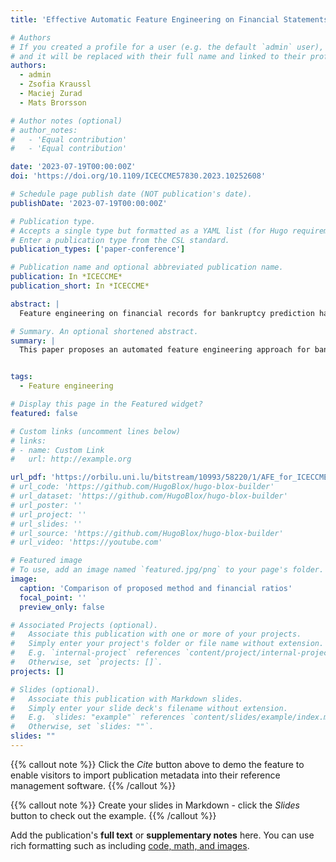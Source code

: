 ```yaml
---
title: 'Effective Automatic Feature Engineering on Financial Statements for Bankruptcy Prediction'

# Authors
# If you created a profile for a user (e.g. the default `admin` user), write the username (folder name) here
# and it will be replaced with their full name and linked to their profile.
authors:
  - admin
  - Zsofia Kraussl
  - Maciej Zurad
  - Mats Brorsson

# Author notes (optional)
# author_notes:
#   - 'Equal contribution'
#   - 'Equal contribution'

date: '2023-07-19T00:00:00Z'
doi: 'https://doi.org/10.1109/ICECCME57830.2023.10252608'

# Schedule page publish date (NOT publication's date).
publishDate: '2023-07-19T00:00:00Z'

# Publication type.
# Accepts a single type but formatted as a YAML list (for Hugo requirements).
# Enter a publication type from the CSL standard.
publication_types: ['paper-conference']

# Publication name and optional abbreviated publication name.
publication: In *ICECCME*
publication_short: In *ICECCME*

abstract: |
  Feature engineering on financial records for bankruptcy prediction has traditionally relied significantly on domain knowledge and typically results in a range of financial ratios but with limited complexity and feature utilization due to manual design. It is often a time-consuming and error-prone procedure, confined to the domain experts’ experience, without taking into account the characteristics of different data sets. In this paper, we propose an automated feature engineering approach to generate effective, explainable, and extensible model training features. The experiments have been conducted using a publicly available record of financial statements submitted to the Luxembourg Business Registers. This approach aims to improve bankruptcy prediction for professionals who may not possess the necessary engineering expertise or efficient data. The experimental results suggest that the proposed approach can provide valuable features for model training and in most of the cases, the model’s outcomes outperforms predominantly as compared to the traditional approaches and the well-known approaches the models, thus can provide valuable features for model training.

# Summary. An optional shortened abstract.
summary: |
  This paper proposes an automated feature engineering approach for bankruptcy prediction using financial records, demonstrating that it generates effective and explainable features that outperform traditional manual methods across most cases.


tags:
  - Feature engineering

# Display this page in the Featured widget?
featured: false

# Custom links (uncomment lines below)
# links:
# - name: Custom Link
#   url: http://example.org

url_pdf: 'https://orbilu.uni.lu/bitstream/10993/58220/1/AFE_for_ICECCME.pdf'
# url_code: 'https://github.com/HugoBlox/hugo-blox-builder'
# url_dataset: 'https://github.com/HugoBlox/hugo-blox-builder'
# url_poster: ''
# url_project: ''
# url_slides: ''
# url_source: 'https://github.com/HugoBlox/hugo-blox-builder'
# url_video: 'https://youtube.com'

# Featured image
# To use, add an image named `featured.jpg/png` to your page's folder.
image:
  caption: 'Comparison of proposed method and financial ratios'
  focal_point: ''
  preview_only: false

# Associated Projects (optional).
#   Associate this publication with one or more of your projects.
#   Simply enter your project's folder or file name without extension.
#   E.g. `internal-project` references `content/project/internal-project/index.md`.
#   Otherwise, set `projects: []`.
projects: []

# Slides (optional).
#   Associate this publication with Markdown slides.
#   Simply enter your slide deck's filename without extension.
#   E.g. `slides: "example"` references `content/slides/example/index.md`.
#   Otherwise, set `slides: ""`.
slides: ""
---
```


{{% callout note %}}
Click the _Cite_ button above to demo the feature to enable visitors to import publication metadata into their reference management software.
{{% /callout %}}

{{% callout note %}}
Create your slides in Markdown - click the _Slides_ button to check out the example.
{{% /callout %}}

Add the publication's **full text** or **supplementary notes** here. You can use rich formatting such as including [code, math, and images](https://docs.hugoblox.com/content/writing-markdown-latex/).
